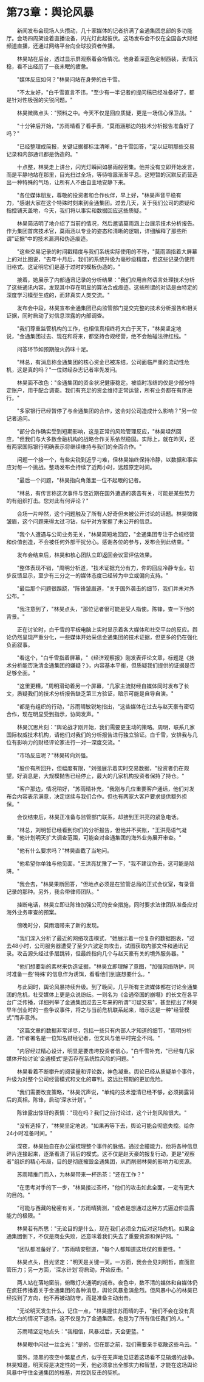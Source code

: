 # 第73章：舆论风暴

　　新闻发布会现场人头攒动，几十家媒体的记者挤满了金通集团总部的多功能厅。会场四周架设着直播设备，闪光灯此起彼伏。这场发布会不仅在全国各大财经频道直播，还通过网络平台向全球投资者传播。

　　林昊站在后台，透过显示屏观察着会场情况。他身着深蓝色定制西装，表情沉稳，看不出经历了一夜未眠的疲惫。

　　"媒体反应如何？"林昊问站在身旁的白千雪。

　　"不太友好，"白千雪直言不讳，"至少有一半记者的提问稿已经准备好了，都是针对性极强的尖锐问题。"

　　林昊微微点头："预料之中。今天不仅是回应质疑，更是一场信心保卫战。"

　　"十分钟后开始，"苏雨晴看了看手表，"莫雨涵那边的技术分析报告准备好了吗？"

　　"已经整理成简报，关键证据都标注清晰，"白千雪回答，"足以证明那些交易记录和内部通讯都是伪造的。"

　　十点整，林昊走上讲台，闪光灯瞬间如暴雨般密集。他并没有立即开始发言，而是平静地站在那里，目光扫过全场，等待喧嚣渐渐平息。这短暂的沉默反而营造出一种特殊的气场，让所有人不由自主地安静下来。

　　"各位媒体朋友，尊敬的投资者和合作伙伴，早上好，"林昊声音平稳有力，"感谢大家在这个特殊时刻来到金通集团。过去几天，关于我们公司的质疑和指控铺天盖地，今天，我们将以事实和数据回应这些质疑。"

　　林昊简洁明了地介绍了当前的情况，然后邀请莫雨涵上台展示技术分析报告。作为集团首席技术官，莫雨涵以专业的姿态和清晰的逻辑，详细解释了那些所谓"证据"中的技术漏洞和伪造痕迹。

　　"这些交易记录的时间戳精度与我们系统实际使用的不符，"莫雨涵指着大屏幕上的对比图说，"去年十月后，我们的系统升级为毫秒级精度，但这些记录仍使用旧格式。这证明它们是基于过时的模板伪造的。"

　　接着，她展示了内部通讯记录的分析结果："我们应用自然语言处理技术分析了这些通讯内容，发现其中存在明显的算法合成痕迹。这些所谓的对话是由特定的深度学习模型生成的，而非真实人类交流。"

　　发布会中段，林昊宣布金通集团已向监管部门提交完整的技术分析报告和相关证据，同时启动了对信息泄露的内部调查。

　　"我们尊重监管机构的工作，也相信真相终将大白于天下，"林昊坚定地说，"金通集团过去、现在和将来，都坚持合规经营，绝不会触碰法律红线。"

　　问答环节如预期般火药味十足。

　　"林总，有消息称金通集团的核心资金已被冻结，公司面临严重的流动性危机，这是真的吗？"一位财经杂志记者率先发问。

　　林昊面不改色："金通集团的资金状况健康稳定。被临时冻结的仅是少部分特定账户，用于配合调查。我们有充足的资金维持正常运营，所有业务都在有序进行。"

　　"多家银行已经暂停了与金通集团的合作，这会对公司造成什么影响？"另一位记者追问。

　　"部分合作确实受到短期影响，这是正常的风险管理反应，"林昊坦然回应，"但我们与大多数金融机构的战略合作关系依然稳固。实际上，就在昨天，还有两家国际银行明确表示将继续维持与我们的全面合作。"

　　问题一个接一个，有些尖锐到近乎刁难，但林昊始终保持冷静，以数据和事实应对每一个挑战。整场发布会持续了近两小时，远超原定时间。

　　"最后一个问题，"林昊指向角落里一位不起眼的记者。

　　"林总，有传言称这次事件与您近期在国外遭遇的袭击有关，可能是某些势力的有组织打击。您对此有何评论？"

　　会场一片哗然，这个问题触及了所有人好奇但未被公开讨论的话题。林昊微微皱眉，这个问题来得太过刁钻，似乎对方掌握了未公开的信息。

　　"我个人遭遇与公司业务无关，"林昊简短地回应，"金通集团专注于合规经营和价值创造，不会被任何外部干扰分心。感谢各位的参与，发布会到此结束。"

　　发布会结束后，林昊和核心团队立即返回会议室评估效果。

　　"整体表现不错，"周明分析道，"技术证据充分有力，你的回应冷静专业。初步反馈显示，至少有三分之一的媒体态度已经转为中立或偏向支持。"

　　"最后那个问题很蹊跷，"陈锋皱眉道，"关于国外袭击的细节，我们并未对外公布。"

　　"我注意到了，"林昊点头，"那位记者很可能是受人指使。陈锋，查一下他的背景。"

　　正在讨论时，白千雪的平板电脑上实时显示着各大媒体和社交平台的反应。舆论仍然呈现严重分化，一些媒体开始采信金通集团的技术证据，但更多的仍在强化负面叙事。

　　"看这个，"白千雪指着屏幕，"《经济观察报》刚发表评论文章，标题是《技术分析能否洗清金通集团的嫌疑？》，内容基本平衡，但质疑我们提供的证据是否足够全面。"

　　"这里更糟，"周明滑动着另一个屏幕，"几家主流财经自媒体同时发布了长文，质疑我们的技术分析报告缺乏第三方验证，暗示可能是自导自演。"

　　"都是有组织的行动，"苏雨晴敏锐地指出，"这些媒体在过去与赵天豪有密切合作，现在明显受到指示，协同发声。"

　　林昊沉思片刻："舆论战才刚开始，我们需要更主动的策略。周明，联系几家国际权威技术机构，请他们对我们的分析报告进行独立验证。白千雪，安排我与几位有影响力的财经评论家进行一对一深度交流。"

　　"市场反应呢？"林昊转向刘强。

　　"股价有所回升，但幅度有限，"刘强展示着实时交易数据，"投资者仍在观望。好消息是，大规模抛售已经停止，最大的几家机构投资者保持了持仓。"

　　"客户那边，情况稍好，"苏雨晴补充，"我刚与几位重要客户通话，他们对发布会内容表示满意，决定继续与我们合作。但也有两家大客户要求提供额外担保。"

　　会议结束后，林昊正准备与监管部门联系，却接到王洪亮的紧急电话。

　　"林总，刘明哲已经看到你们的分析报告，但他并不买账，"王洪亮语气凝重，"他计划明天扩大调查范围，可能会对金通集团的海外业务展开审查。"

　　"他有什么要求吗？"林昊直截了当地问。

　　"他希望你单独与他见面，"王洪亮犹豫了一下，"我不建议你去，这可能是陷阱。"

　　"我会去，"林昊果断回答，"但地点必须是在监管总局的正式会议室，有录音记录的那种。另外，我会带律师团队。"

　　挂断电话，林昊立即让陈锋加强公司的安全措施，同时要求法律团队准备应对海外业务审查的预案。

　　傍晚时分，莫雨涵带来了新的发现。

　　"我们深入分析了最近的网络攻击模式，"她展示着一份复杂的数据图表，"过去48小时，公司服务器遭受了至少六波定向攻击，试图获取内部文件和通讯记录。攻击源头经过多层跳转，但最终指向几个与赵天豪有关的境外服务器。"

　　"他们想要新的素材来伪造证据，"林昊立即理解了意图，"加强网络防护，同时准备一些'特殊'的信息作为诱饵，看看他们到底想要什么。"

　　与此同时，舆论风暴持续升级。到了晚间，几乎所有主流媒体都在讨论金通集团的危机，社交媒体上更是众说纷纭。一则名为《金通帝国的崩塌》的长文在各平台广泛传播，详细列举了金通集团过去三年来的所谓"可疑交易"，甚至挖出了林昊早年创业时的一些争议事件，将之与当前危机联系起来，暗示这是一种"经营模式"而非意外。

　　"这篇文章的数据非常详尽，包括一些只有内部人才知道的细节，"周明分析道，"作者署名是一位知名财经记者，但文风与他平时完全不同。"

　　"内容经过精心设计，明显是要击垮投资者信心，"白千雪补充，"已经有几家媒体开始讨论'金通模式'是否存在系统性风险的问题。"

　　林昊看着不断攀升的阅读量和评论数，神色凝重。舆论已经从质疑单个事件，升级为对整个公司经营模式和文化的审判。这远比预期的更加危险。

　　"我们需要改变策略，"林昊沉声说，"单纯的技术澄清已经不够，必须揭露背后的真相。陈锋，启动'深水计划'。"

　　陈锋露出惊讶的表情："现在吗？我们之前讨论过，这个计划风险很大。"

　　"没有选择了，"林昊坚定地说，"如果再等下去，舆论可能会彻底失控。给你24小时准备时间。"

　　深夜，林昊独自在办公室梳理整个事件的脉络。通过金瞳能力，他将各种信息碎片连接起来，逐渐看清了背后的模式。这不仅是赵天豪的报复行动，更是"观察者"组织的精心布局，目的是彻底摧毁金通集团，从而削弱林昊的影响力和资源。

　　苏雨晴推门而入，为林昊带来一杯热茶："还在工作？"

　　"在思考对手的下一步，"林昊接过茶杯，"他们的攻击如此全面，一定有更大的目的。"

　　"可能与西藏的秘密有关，"苏雨晴猜测，"或者是想通过这种方式逼迫你显露能力的极限。"

　　林昊若有所思："无论目的是什么，现在我们必须全力应对这场危机。如果金通集团倒下，不仅是商业失败，还意味着我们失去了重要资源和保护网。"

　　"团队都准备好了，"苏雨晴安慰道，"每个人都知道这场仗的重要性。"

　　林昊点头，目光坚定："明天是关键一天。一方面，我会会见刘明哲，直面监管压力；另一方面，'深水计划'将启动，开始反击。"

　　两人站在落地窗前，俯瞰灯火通明的城市。夜色中，数不清的媒体和自媒体仍在疯狂传播着关于金通集团的各种消息，舆论风暴愈演愈烈。但风暴中心的林昊已经找到了方向，他不再被动防守，而是准备主动出击。

　　"无论明天发生什么，记住一点，"林昊握住苏雨晴的手，"我们不会在没有真相大白的情况下退场。这不仅是为了金通集团，也是为了所有信任我们的人。"

　　苏雨晴坚定地点头："我相信，风暴过后，天会更蓝。"

　　林昊眼中闪过一丝金光："是的，但在那之前，我们需要亲手驱散这些乌云。"

　　窗外，漆黑的夜空中繁星点点，似乎在无声地见证着这场看不见硝烟的战争。林昊知道，明天将是决定性的一天，他必须拿出全部实力和智慧，才能在这场舆论风暴中守住金通集团的根基，并找到反击的契机。 